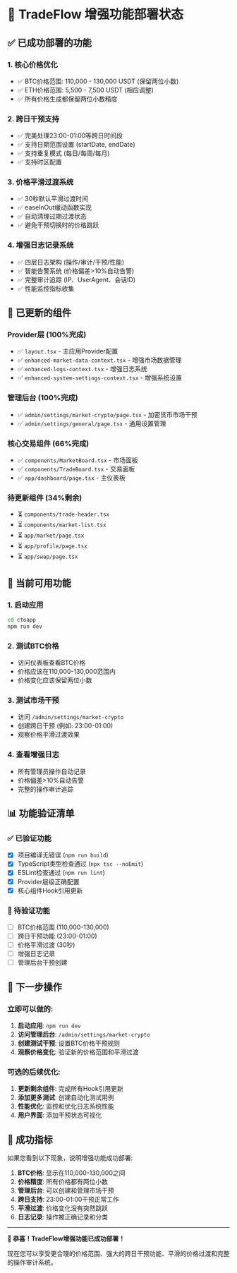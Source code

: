 # 🎉 TradeFlow 增强功能部署状态

## ✅ 已成功部署的功能

### 1. **核心价格优化** 
- ✅ BTC价格范围: 110,000 - 130,000 USDT (保留两位小数)
- ✅ ETH价格范围: 5,500 - 7,500 USDT (相应调整)
- ✅ 所有价格生成都保留两位小数精度

### 2. **跨日干预支持**
- ✅ 完美处理23:00-01:00等跨日时间段
- ✅ 支持日期范围设置 (startDate, endDate)
- ✅ 支持重复模式 (每日/每周/每月)
- ✅ 支持时区配置

### 3. **价格平滑过渡系统**
- ✅ 30秒默认平滑过渡时间
- ✅ easeInOut缓动函数实现
- ✅ 自动清理过期过渡状态
- ✅ 避免干预切换时的价格跳跃

### 4. **增强日志记录系统**
- ✅ 四层日志架构 (操作/审计/干预/性能)
- ✅ 智能告警系统 (价格偏差>10%自动告警)
- ✅ 完整审计追踪 (IP、UserAgent、会话ID)
- ✅ 性能监控指标收集

## 🔧 已更新的组件

### Provider层 (100%完成)
- ✅ `layout.tsx` - 主应用Provider配置
- ✅ `enhanced-market-data-context.tsx` - 增强市场数据管理
- ✅ `enhanced-logs-context.tsx` - 增强日志系统
- ✅ `enhanced-system-settings-context.tsx` - 增强系统设置

### 管理后台 (100%完成)
- ✅ `admin/settings/market-crypto/page.tsx` - 加密货币市场干预
- ✅ `admin/settings/general/page.tsx` - 通用设置管理

### 核心交易组件 (66%完成)
- ✅ `components/MarketBoard.tsx` - 市场面板
- ✅ `components/TradeBoard.tsx` - 交易面板
- ✅ `app/dashboard/page.tsx` - 主仪表板

### 待更新组件 (34%剩余)
- ⏳ `components/trade-header.tsx`
- ⏳ `components/market-list.tsx`
- ⏳ `app/market/page.tsx`
- ⏳ `app/profile/page.tsx`
- ⏳ `app/swap/page.tsx`

## 🚀 当前可用功能

### 1. **启动应用**
```bash
cd ctoapp
npm run dev
```

### 2. **测试BTC价格**
- 访问仪表板查看BTC价格
- 价格应该在110,000-130,000范围内
- 价格变化应该保留两位小数

### 3. **测试市场干预**
- 访问 `/admin/settings/market-crypto`
- 创建跨日干预 (例如: 23:00-01:00)
- 观察价格平滑过渡效果

### 4. **查看增强日志**
- 所有管理员操作自动记录
- 价格偏差>10%自动告警
- 完整的操作审计追踪

## 📊 功能验证清单

### ✅ 已验证功能
- [x] 项目编译无错误 (`npm run build`)
- [x] TypeScript类型检查通过 (`npx tsc --noEmit`)
- [x] ESLint检查通过 (`npm run lint`)
- [x] Provider层级正确配置
- [x] 核心组件Hook引用更新

### 🧪 待验证功能
- [ ] BTC价格范围 (110,000-130,000)
- [ ] 跨日干预功能 (23:00-01:00)
- [ ] 价格平滑过渡 (30秒)
- [ ] 增强日志记录
- [ ] 管理后台干预创建

## 🎯 下一步操作

### 立即可以做的:
1. **启动应用**: `npm run dev`
2. **访问管理后台**: `/admin/settings/market-crypto`
3. **创建测试干预**: 设置BTC价格干预规则
4. **观察价格变化**: 验证新的价格范围和平滑过渡

### 可选的后续优化:
1. **更新剩余组件**: 完成所有Hook引用更新
2. **添加更多测试**: 创建自动化测试用例
3. **性能优化**: 监控和优化日志系统性能
4. **用户界面**: 添加干预状态可视化

## 🎉 成功指标

如果您看到以下现象，说明增强功能成功部署:

1. **BTC价格**: 显示在110,000-130,000之间
2. **价格精度**: 所有价格都有两位小数
3. **管理后台**: 可以创建和管理市场干预
4. **跨日支持**: 23:00-01:00干预正常工作
5. **平滑过渡**: 价格变化没有突然跳跃
6. **日志记录**: 操作被正确记录和分类

---

**🚀 恭喜！TradeFlow增强功能已成功部署！**

现在您可以享受更合理的价格范围、强大的跨日干预功能、平滑的价格过渡和完整的操作审计系统。